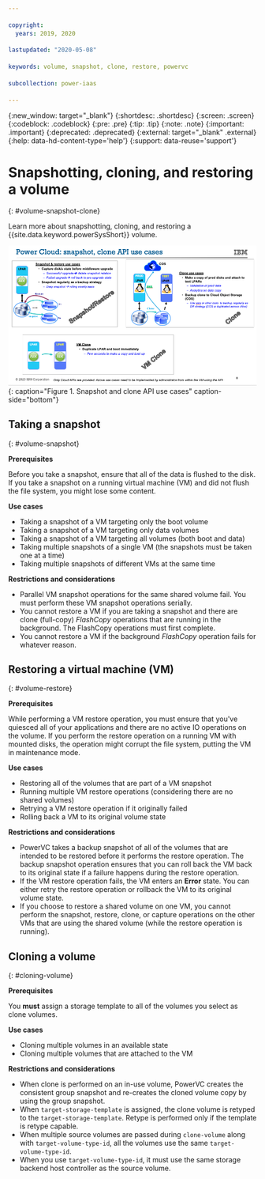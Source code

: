 ```yaml
---

copyright:
  years: 2019, 2020

lastupdated: "2020-05-08"

keywords: volume, snapshot, clone, restore, powervc

subcollection: power-iaas

---
```


{:new_window: target="_blank"}
{:shortdesc: .shortdesc}
{:screen: .screen}
{:codeblock: .codeblock}
{:pre: .pre}
{:tip: .tip}
{:note: .note}
{:important: .important}
{:deprecated: .deprecated}
{:external: target="_blank" .external}
{:help: data-hd-content-type='help'}
{:support: data-reuse='support'}

# Snapshotting, cloning, and restoring a volume
{: #volume-snapshot-clone}

Learn more about snapshotting, cloning, and restoring a {{site.data.keyword.powerSysShort}} volume.

![Snapshot and clone API use cases](./images/snapshot-clone-use-cases.png "Snapshot and clone API use cases"){: caption="Figure 1. Snapshot and clone API use cases" caption-side="bottom"}

## Taking a snapshot
{: #volume-snapshot}

**Prerequisites**

Before you take a snapshot, ensure that all of the data is flushed to the disk. If you take a snapshot on a running virtual machine (VM) and did not flush the file system, you might lose some content.

**Use cases**

- Taking a snapshot of a VM targeting only the boot volume
- Taking a snapshot of a VM targeting only data volumes
- Taking a snapshot of a VM targeting all volumes (both boot and data)
- Taking multiple snapshots of a single VM (the snapshots must be taken one at a time)
- Taking multiple snapshots of different VMs at the same time

**Restrictions and considerations**

- Parallel VM snapshot operations for the same shared volume fail. You must perform these VM snapshot operations serially.
- You cannot restore a VM if you are taking a snapshot and there are clone (full-copy) *FlashCopy* operations that are running in the background. The FlashCopy operations must first complete.
- You cannot restore a VM if the background *FlashCopy* operation fails for whatever reason.

## Restoring a virtual machine (VM)
{: #volume-restore}

**Prerequisites**

While performing a VM restore operation, you must ensure that you've quiesced all of your applications and there are no active IO operations on the volume. If you perform the restore operation on a running VM with mounted disks, the operation might corrupt the file system, putting the VM in maintenance mode.

**Use cases**

- Restoring all of the volumes that are part of a VM snapshot
- Running multiple VM restore operations (considering there are no shared volumes)
- Retrying a VM restore operation if it originally failed
- Rolling back a VM to its original volume state

**Restrictions and considerations**

- PowerVC takes a backup snapshot of all of the volumes that are intended to be restored before it performs the restore operation. The backup snapshot operation ensures that you can roll back the VM back to its original state if a failure happens during the restore operation.
- If the VM restore operation fails, the VM enters an **Error** state. You can either retry the restore operation or rollback the VM to its original volume state.
- If you choose to restore a shared volume on one VM, you cannot perform the snapshot, restore, clone, or capture operations on the other VMs that are using the shared volume (while the restore operation is running).

## Cloning a volume
{: #cloning-volume}

**Prerequisites**

You **must** assign a storage template to all of the volumes you select as clone volumes.

**Use cases**

- Cloning multiple volumes in an available state
- Cloning multiple volumes that are attached to the VM

**Restrictions and considerations**

- When clone is performed on an in-use volume, PowerVC creates the consistent group snapshot and re-creates the cloned volume copy by using the group snapshot.
- When `target-storage-template` is assigned, the clone volume is retyped to the `target-storage-template`. Retype is performed only if the template is retype capable.
- When multiple source volumes are passed during `clone-volume` along with `target-volume-type-id`, all the volumes use the same `target-volume-type-id`.
- When you use `target-volume-type-id`, it must use the same storage backend host controller as the source volume.
